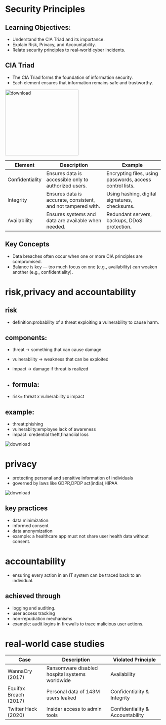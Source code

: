 # Security Principles

## Learning Objectives:
- Understand the CIA Triad and its importance.
- Explain Risk, Privacy, and Accountability.
- Relate security principles to real-world cyber incidents.

## CIA Triad
- The CIA Triad forms the foundation of information security.
- Each element ensures that information remains safe and trustworthy.


<img width="237" height="212" alt="download" src="https://github.com/user-attachments/assets/9b4df54e-b1b9-4d94-ad0e-f9459423118e" />


| Element | Description | Example |
|----------|--------------|----------|
| Confidentiality | Ensures data is accessible only to authorized users. | Encrypting files, using passwords, access control lists. |
| Integrity | Ensures data is accurate, consistent, and not tampered with. | Using hashing, digital signatures, checksums. |
| Availability | Ensures systems and data are available when needed. | Redundant servers, backups, DDoS protection. |



## Key Concepts
- Data breaches often occur when one or more CIA principles are compromised.
- Balance is key — too much focus on one (e.g., availability) can weaken another (e.g., confidentiality).
  
# risk,privacy and accountability
## risk
- definition:probability of a threat exploiting a vulnerability to cause harm.

## components: 
- threat -> something that can cause damage
- vulnerability -> weakness that can be exploited
- impact -> damage if threat is realized

- ## formula:
- risk= threat x vulnerability x impact

## example:
- threat:phishing
- vulnerabilty:employee lack of awareness
- impact: credential theft,financiial loss


![download](https://github.com/user-attachments/assets/a5e33613-f0ca-4865-b373-bee25a4791d3)

# privacy
- protecting personal and sensitive information of individuals
- governed by laws like GDPR,DPDP act(india),HIPAA



![download](https://github.com/user-attachments/assets/12f2ae1e-30d8-4ff2-9941-8183d2c575fb)

## key practices
- data minimization
- informed consent
- data anonymization
- example: a healthcare app must not share user health data without consent.

# accountability

- ensuring every action in an IT system can be traced back to an individual.

## achieved through  
- logging and auditing.
- user access tracking
- non-repudiation mechanisms
- example: audit logins in firewalls to trace malicious user actions.

# real-world case studies
| Case | Description | Violated Principle |
|------|--------------|--------------------|
| WannaCry (2017) | Ransomware disabled hospital systems worldwide | Availability |
| Equifax Breach (2017) | Personal data of 143M users leaked | Confidentiality & Integrity |
| Twitter Hack (2020) | Insider access to admin tools | Confidentiality & Accountability |


